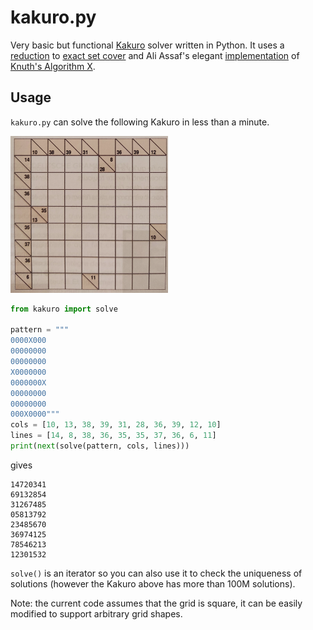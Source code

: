 # kakuro.py

Very basic but functional [Kakuro](https://en.wikipedia.org/wiki/Kakuro) solver written in Python. It uses a [reduction](http://forum.enjoysudoku.com/how-to-check-for-unique-solution-in-a-kakuro-puzzle-t33617.html) to [exact set cover](en.wikipedia.org/wiki/Exact_cover_problem) and Ali Assaf's elegant [implementation](https://www.cs.mcgill.ca/~aassaf9/python/algorithm_x.html) of [Knuth's Algorithm X](https://en.wikipedia.org/wiki/Knuth%27s_Algorithm_X).

## Usage

`kakuro.py` can solve the following Kakuro in less than a minute.

<img src="https://raw.githubusercontent.com/louisabraham/kakuro.py/master/kakuro.png" title="Example Kakuro" width="50%" margin="auto"/>

```py
from kakuro import solve

pattern = """
0000X000
00000000
00000000
X0000000
0000000X
00000000
00000000
000X0000"""
cols = [10, 13, 38, 39, 31, 28, 36, 39, 12, 10]
lines = [14, 8, 38, 36, 35, 35, 37, 36, 6, 11]
print(next(solve(pattern, cols, lines)))
```

gives

```
14720341
69132854
31267485
05813792
23485670
36974125
78546213
12301532
```

`solve()` is an iterator so you can also use it to check the uniqueness of solutions (however the Kakuro above has more than 100M solutions).

Note: the current code assumes that the grid is square, it can be easily modified to support arbitrary grid shapes.
